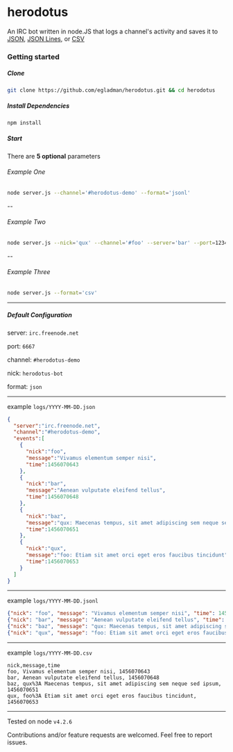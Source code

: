# herodotus
An IRC bot written in node.JS that logs a channel's activity and saves it to [JSON](http://json.org/), [JSON Lines](http://jsonlines.org/), or [CSV](https://en.wikipedia.org/wiki/Comma-separated_values)

### Getting started

##### Clone
```bash
git clone https://github.com/egladman/herodotus.git && cd herodotus
```
##### Install Dependencies
```bash
npm install
```



##### Start

There are **5 optional** parameters

###### Example One

```bash
node server.js --channel='#herodotus-demo' --format='jsonl'
```

--

###### Example Two

```bash
node server.js --nick='qux' --channel='#foo' --server='bar' --port=1234
```

--

###### Example Three

```bash
node server.js --format='csv'
```

---

##### Default Configuration

server: `irc.freenode.net`

port: `6667`

channel: `#herodotus-demo`

nick: `herodotus-bot`

format: `json`


---


example `logs/YYYY-MM-DD.json`

```json
{  
  "server":"irc.freenode.net",
  "channel":"#herodotus-demo",
  "events":[  
    {  
      "nick":"foo",
      "message":"Vivamus elementum semper nisi",
      "time":1456070643
    },
    {  
      "nick":"bar",
      "message":"Aenean vulputate eleifend tellus",
      "time":1456070648
    },
    {  
      "nick":"baz",
      "message":"qux: Maecenas tempus, sit amet adipiscing sem neque sed ipsum",
      "time":1456070651
    },
    {  
      "nick":"qux",
      "message":"foo: Etiam sit amet orci eget eros faucibus tincidunt",
      "time":1456070653
    }
  ]
}
```

---


example `logs/YYYY-MM-DD.jsonl`

```json
{"nick": "foo", "message": "Vivamus elementum semper nisi", "time": 1456070643}
{"nick": "bar", "message": "Aenean vulputate eleifend tellus", "time": 1456070648}
{"nick": "baz", "message": "qux: Maecenas tempus, sit amet adipiscing sem neque sed ipsum", "time": 1456070651}
{"nick": "qux", "message": "foo: Etiam sit amet orci eget eros faucibus tincidunt", "time": 1456070653}
```

---


example `logs/YYYY-MM-DD.csv`

```csv
nick,message,time
foo, Vivamus elementum semper nisi, 1456070643
bar, Aenean vulputate eleifend tellus, 1456070648
baz, qux%3A Maecenas tempus, sit amet adipiscing sem neque sed ipsum, 1456070651
qux, foo%3A Etiam sit amet orci eget eros faucibus tincidunt, 1456070653

```

---
Tested on node `v4.2.6`

Contributions and/or feature requests are welcomed. Feel free to report issues.
